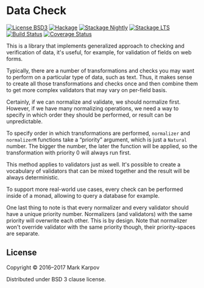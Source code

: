 # Data Check

[![License BSD3](https://img.shields.io/badge/license-BSD3-brightgreen.svg)](http://opensource.org/licenses/BSD-3-Clause)
[![Hackage](https://img.shields.io/hackage/v/data-check.svg?style=flat)](https://hackage.haskell.org/package/data-check)
[![Stackage Nightly](http://stackage.org/package/data-check/badge/nightly)](http://stackage.org/nightly/package/data-check)
[![Stackage LTS](http://stackage.org/package/data-check/badge/lts)](http://stackage.org/lts/package/data-check)
[![Build Status](https://travis-ci.org/mrkkrp/data-check.svg?branch=master)](https://travis-ci.org/mrkkrp/data-check)
[![Coverage Status](https://coveralls.io/repos/mrkkrp/data-check/badge.svg?branch=master&service=github)](https://coveralls.io/github/mrkkrp/data-check?branch=master)

This is a library that implements generalized approach to checking and
verification of data, it's useful, for example, for validation of fields on
web forms.

Typically, there are a number of transformations and checks you may want to
perform on a particular type of data, such as text. Thus, it makes sense to
create all those transformations and checks once and then combine them to
get more complex validators that may vary on per-field basis.

Certainly, if we can normalize and validate, we should normalize first.
However, if we have many normalizing operations, we need a way to specify in
which order they should be performed, or result can be unpredictable.

To specify order in which transformations are performed, `normalizer` and
`normalizerM` functions take a “priority” argument, which is just a
`Natural` number. The bigger the number, the later the function will be
applied, so the transformation with priority 0 will always run first.

This method applies to validators just as well. It's possible to create a
vocabulary of validators that can be mixed together and the result will
be always deterministic.

To support more real-world use cases, every check can be performed inside of
a monad, allowing to query a database for example.

One last thing to note is that every normalizer and every validator should
have a unique priority number. Normalizers (and validators) with the same
priority will overwrite each other. This is by design. Note that normalizer
won't override validator with the same priority though, their
priority-spaces are separate.

## License

Copyright © 2016–2017 Mark Karpov

Distributed under BSD 3 clause license.
